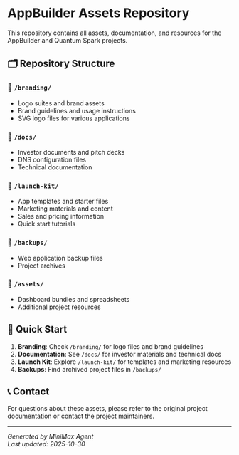 # AppBuilder Assets Repository

This repository contains all assets, documentation, and resources for the AppBuilder and Quantum Spark projects.

## 🗂️ Repository Structure

### 📁 `/branding/`
- Logo suites and brand assets
- Brand guidelines and usage instructions
- SVG logo files for various applications

### 📁 `/docs/`
- Investor documents and pitch decks
- DNS configuration files
- Technical documentation

### 📁 `/launch-kit/`
- App templates and starter files
- Marketing materials and content
- Sales and pricing information
- Quick start tutorials

### 📁 `/backups/`
- Web application backup files
- Project archives

### 📁 `/assets/`
- Dashboard bundles and spreadsheets
- Additional project resources

## 🚀 Quick Start

1. **Branding**: Check `/branding/` for logo files and brand guidelines
2. **Documentation**: See `/docs/` for investor materials and technical docs
3. **Launch Kit**: Explore `/launch-kit/` for templates and marketing resources
4. **Backups**: Find archived project files in `/backups/`

## 📞 Contact

For questions about these assets, please refer to the original project documentation or contact the project maintainers.

---

*Generated by MiniMax Agent*  
*Last updated: 2025-10-30*